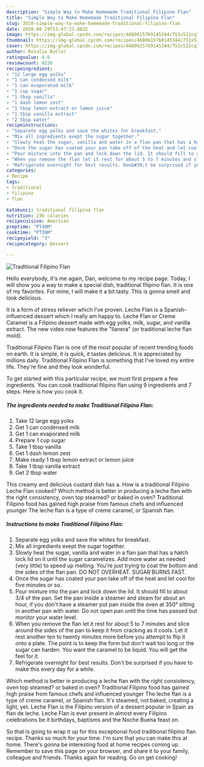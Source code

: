 ```yaml
---
description: "Simple Way to Make Homemade Traditional Filipino Flan"
title: "Simple Way to Make Homemade Traditional Filipino Flan"
slug: 3810-simple-way-to-make-homemade-traditional-filipino-flan
date: 2020-08-29T13:47:23.803Z
image: https://img-global.cpcdn.com/recipes/4680615769145344/751x532cq70/traditional-filipino-flan-recipe-main-photo.jpg
thumbnail: https://img-global.cpcdn.com/recipes/4680615769145344/751x532cq70/traditional-filipino-flan-recipe-main-photo.jpg
cover: https://img-global.cpcdn.com/recipes/4680615769145344/751x532cq70/traditional-filipino-flan-recipe-main-photo.jpg
author: Rosalie Butler
ratingvalue: 4.6
reviewcount: 9220
recipeingredient:
- "12 large egg yolks"
- "1 can condensed milk"
- "1 can evaporated milk"
- "1 cup sugar"
- "1 tbsp vanilla"
- "1 dash lemon zest"
- "1 tbsp lemon extract or lemon juice"
- "1 tbsp vanilla extract"
- "2 tbsp water"
recipeinstructions:
- "Separate egg yolks and save the whites for breakfast."
- "Mix all ingredients exept the sugar together."
- "Slowly heat the sugar, vanilla and water in a flan pan that has a hatch lock lid on it until the sugar caramelizes. Add more water as needed (very little) to speed up melting. You&#39;re just trying to coat the bottom and the sides of the flan pan. DO NOT OVERHEAT. SUGAR BURNS FAST."
- "Once the sugar has coated your pan take off of the heat and let cool for five minutes or so."
- "Pour mixture into the pan and lock down the lid. It should fill to about 3/4 of the pan. Set the pan inside a steamer and steam for about an hour, if you don&#39;t have a steamer put pan inside the oven at 350° sitting in another pan with water. Do not open pan until the time has passed but monitor your water level."
- "When you remove the flan let it rest for about 5 to 7 minutes and slice around the sides of the pan to keep it from cracking as it cools. Let it rest another ten to twenty minutes more before you attempt to flip it onto a plate. The point is to keep the form but don&#39;t wait too long or the sugar can harden. You want the caramel to be liquid. You will get the feel for it."
- "Refrigerate overnight for best results. Don&#39;t be surprised if you have to make this every day for a while."
categories:
- Recipe
tags:
- traditional
- filipino
- flan

katakunci: traditional filipino flan 
nutrition: 236 calories
recipecuisine: American
preptime: "PT40M"
cooktime: "PT39M"
recipeyield: "3"
recipecategory: Dessert

---
```



![Traditional Filipino Flan](https://img-global.cpcdn.com/recipes/4680615769145344/751x532cq70/traditional-filipino-flan-recipe-main-photo.jpg)

Hello everybody, it's me again, Dan, welcome to my recipe page. Today, I will show you a way to make a special dish, traditional filipino flan. It is one of my favorites. For mine, I will make it a bit tasty. This is gonna smell and look delicious.

It is a form of stress reliever which I&#39;ve proven. Leche Flan is a Spanish-influenced dessert which I really am happy to. Leche Flan or Creme Caramel is a Filipino dessert made with egg yolks, milk, sugar, and vanilla extract. The new video now features the &#34;llanera&#34; (or traditional leche flan mold).

Traditional Filipino Flan is one of the most popular of recent trending foods on earth. It is simple, it is quick, it tastes delicious. It is appreciated by millions daily. Traditional Filipino Flan is something that I've loved my entire life. They're fine and they look wonderful.


To get started with this particular recipe, we must first prepare a few ingredients. You can cook traditional filipino flan using 9 ingredients and 7 steps. Here is how you cook it.

<!--inarticleads1-->

##### The ingredients needed to make Traditional Filipino Flan:

1. Take 12 large egg yolks
1. Get 1 can condensed milk
1. Get 1 can evaporated milk
1. Prepare 1 cup sugar
1. Take 1 tbsp vanilla
1. Get 1 dash lemon zest
1. Make ready 1 tbsp lemon extract or lemon juice
1. Take 1 tbsp vanilla extract
1. Get 2 tbsp water


This creamy and delicious custard dish has a. How is a traditional Filipino Leche Flan cooked? Which method is better in producing a leche flan with the right consistency, oven top steamed? or baked in oven? Traditional Filipino food has gained high praise from famous chefs and influenced younger The leche flan is a type of creme caramel, or Spanish flan. 

<!--inarticleads2-->

##### Instructions to make Traditional Filipino Flan:

1. Separate egg yolks and save the whites for breakfast.
1. Mix all ingredients exept the sugar together.
1. Slowly heat the sugar, vanilla and water in a flan pan that has a hatch lock lid on it until the sugar caramelizes. Add more water as needed (very little) to speed up melting. You&#39;re just trying to coat the bottom and the sides of the flan pan. DO NOT OVERHEAT. SUGAR BURNS FAST.
1. Once the sugar has coated your pan take off of the heat and let cool for five minutes or so.
1. Pour mixture into the pan and lock down the lid. It should fill to about 3/4 of the pan. Set the pan inside a steamer and steam for about an hour, if you don&#39;t have a steamer put pan inside the oven at 350° sitting in another pan with water. Do not open pan until the time has passed but monitor your water level.
1. When you remove the flan let it rest for about 5 to 7 minutes and slice around the sides of the pan to keep it from cracking as it cools. Let it rest another ten to twenty minutes more before you attempt to flip it onto a plate. The point is to keep the form but don&#39;t wait too long or the sugar can harden. You want the caramel to be liquid. You will get the feel for it.
1. Refrigerate overnight for best results. Don&#39;t be surprised if you have to make this every day for a while.


Which method is better in producing a leche flan with the right consistency, oven top steamed? or baked in oven? Traditional Filipino food has gained high praise from famous chefs and influenced younger The leche flan is a type of creme caramel, or Spanish flan. It&#39;s steamed, not baked, creating a light, yet. Leche Flan is the Filipino version of a dessert popular in Spain as flan de leche. Leche Flan is ever present in almost every Filipino celebrations be it birthdays, baptisms and the Noche Buena feast on. 

So that is going to wrap it up for this exceptional food traditional filipino flan recipe. Thanks so much for your time. I'm sure that you can make this at home. There's gonna be interesting food at home recipes coming up. Remember to save this page on your browser, and share it to your family, colleague and friends. Thanks again for reading. Go on get cooking!
